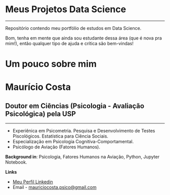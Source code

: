 # Meus Projetos Data Science
***

Repositório contendo meu portfólio de estudos em Data Science.

Bom, tenha em mente que ainda sou estudante dessa área (que é nova pra mim!), então qualquer tipo de ajuda e crítica são bem-vindas! 

# Um pouco sobre mim
# Maurício Costa
## Doutor em Ciências (Psicologia - Avaliação Psicológica) pela USP
***
* Experiênica em Psicometria. Pesquisa e Desenvolvimento de Testes Piscológicos. Estatística para Ciência Sociais.
* Especialização em Psicologia Cognitiva-Comportamental.
* Psicólogo de Aviação (Fatores Humanos).

**Background in**: Psicologia, Fatores Humanos na Aviação, Python, Jupyter Notebook.

**Links**
* [Meu Perfil Linkedin](www.linkedin.com/in/mauríciocostaphd)
* Email - mauriciocosta.psico@gmail.com
